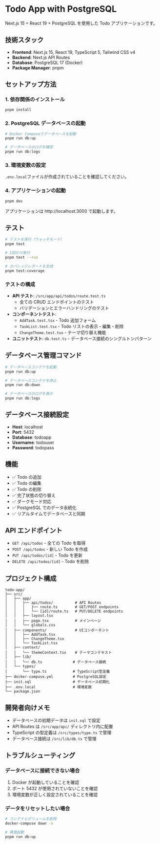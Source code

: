 # Todo App with PostgreSQL

Next.js 15 + React 19 + PostgreSQL を使用した Todo アプリケーションです。

## 技術スタック

- **Frontend**: Next.js 15, React 19, TypeScript 5, Tailwind CSS v4
- **Backend**: Next.js API Routes
- **Database**: PostgreSQL 17 (Docker)
- **Package Manager**: pnpm

## セットアップ方法

### 1. 依存関係のインストール

```bash
pnpm install
```

### 2. PostgreSQL データベースの起動

```bash
# Docker Composeでデータベースを起動
pnpm run db:up

# データベースのログを確認
pnpm run db:logs
```

### 3. 環境変数の設定

`.env.local`ファイルが作成されていることを確認してください。

### 4. アプリケーションの起動

```bash
pnpm dev
```

アプリケーションは http://localhost:3000 で起動します。

## テスト

```bash
# テストを実行（ウォッチモード）
pnpm test

# 1回だけ実行
pnpm test --run

# カバレッジレポートを生成
pnpm test:coverage
```

### テストの構成

- **API テスト**: `/src/app/api/todos/route.test.ts`
  - 全ての CRUD エンドポイントのテスト
  - バリデーションとエラーハンドリングのテスト
- **コンポーネントテスト**:
  - `AddTask.test.tsx` - Todo 追加フォーム
  - `TaskList.test.tsx` - Todo リストの表示・編集・削除
  - `ChangeTheme.test.tsx` - テーマ切り替え機能
- **ユニットテスト**: `db.test.ts` - データベース接続のシングルトンパターン

## データベース管理コマンド

```bash
# データベースコンテナを起動
pnpm run db:up

# データベースコンテナを停止
pnpm run db:down

# データベースのログを表示
pnpm run db:logs
```

## データベース接続設定

- **Host**: localhost
- **Port**: 5432
- **Database**: todoapp
- **Username**: todouser
- **Password**: todopass

## 機能

- ✅ Todo の追加
- ✅ Todo の編集
- ✅ Todo の削除
- ✅ 完了状態の切り替え
- ✅ ダークモード対応
- ✅ PostgreSQL でのデータ永続化
- ✅ リアルタイムでデータベースと同期

## API エンドポイント

- `GET /api/todos` - 全ての Todo を取得
- `POST /api/todos` - 新しい Todo を作成
- `PUT /api/todos/[id]` - Todo を更新
- `DELETE /api/todos/[id]` - Todo を削除

## プロジェクト構成

```
todo-app/
├── src/
│   ├── app/
│   │   ├── api/todos/          # API Routes
│   │   │   ├── route.ts        # GET/POST endpoints
│   │   │   └── [id]/route.ts   # PUT/DELETE endpoints
│   │   ├── layout.tsx
│   │   ├── page.tsx            # メインページ
│   │   └── globals.css
│   ├── components/             # UIコンポーネント
│   │   ├── AddTask.tsx
│   │   ├── ChangeTheme.tsx
│   │   └── TaskList.tsx
│   ├── context/
│   │   └── themeContext.tsx    # テーマコンテキスト
│   ├── lib/
│   │   └── db.ts              # データベース接続
│   └── types/
│       └── type.ts            # TypeScript型定義
├── docker-compose.yml         # PostgreSQL設定
├── init.sql                   # データベース初期化
├── .env.local                 # 環境変数
└── package.json
```

## 開発者向けメモ

- データベースの初期データは `init.sql` で設定
- API Routes は `/src/app/api/` ディレクトリ内に配置
- TypeScript の型定義は `/src/types/type.ts` で管理
- データベース接続は `/src/lib/db.ts` で管理

## トラブルシューティング

### データベースに接続できない場合

1. Docker が起動していることを確認
2. ポート 5432 が使用されていないことを確認
3. 環境変数が正しく設定されていることを確認

### データをリセットしたい場合

```bash
# コンテナとボリュームを削除
docker-compose down -v

# 再度起動
pnpm run db:up
```
